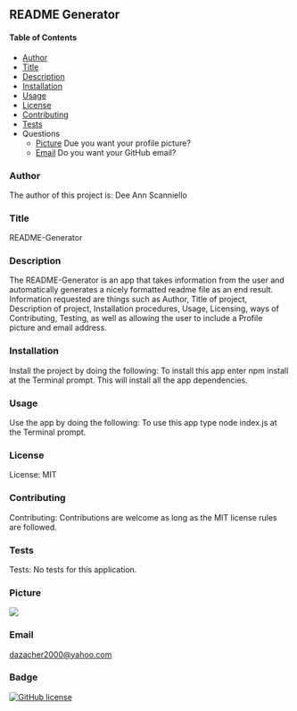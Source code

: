 ## README Generator

#### Table of Contents

* [Author](#author)
* [Title](#title)
* [Description](#description)
* [Installation](#installation)
* [Usage](#usage)
* [License](#license)
* [Contributing](#contributing)
* [Tests](#tests)
* Questions
    * [Picture](#picture) Due you want your profile picture?
    * [Email](#email) Do you want your GitHub email?

    
### Author

The author of this project is: Dee Ann Scanniello

### Title

README-Generator

### Description

The README-Generator is an app that takes information from the user and automatically generates a nicely formatted readme file as an end result. Information requested are things such as Author, Title of project, Description of project, Installation procedures, Usage, Licensing, ways of Contributing, Testing, as well as allowing the user to include a Profile picture and email address.


### Installation

Install the project by doing the following: To install this app enter npm install at the Terminal prompt. This will install all the app dependencies.

### Usage

Use the app by doing the following: To use this app type node index.js at the Terminal prompt.

### License

License: MIT

### Contributing

Contributing: Contributions are welcome as long as the MIT license rules are followed.

### Tests

Tests: No tests for this application.

### Picture

<img src="https://avatars3.githubusercontent.com/u/61209724?v=4"/>

### Email

dazacher2000@yahoo.com

### Badge

[![GitHub license](https://img.shields.io/badge/license-MIT-brightgreen.svg)](https://api.github.com/dazacher/README-Generator)